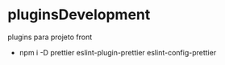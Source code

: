 # pluginsDevelopment
plugins para projeto front


- npm i -D prettier eslint-plugin-prettier eslint-config-prettier
